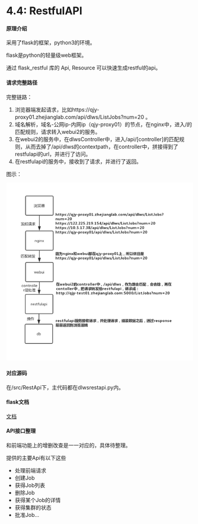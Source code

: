 # 4.4: RestfulAPI	

#### 原理介绍

采用了flask的框架，python3的环境。

flask是python的轻量级web框架。

通过 flask_restful 库的 Api, Resource 可以快速生成restful的api。

#### 请求完整路径

完整链路：

1. 浏览器端发起请求，比如https://qjy-proxy01.zhejianglab.com/api/dlws/ListJobs?num=20 。
2. 域名解析，域名-公网ip-内网ip（qjy-proxy01）的节点，在nginx中，进入/的匹配规则，请求转入webui2的服务。
3. 在webui2的服务中，在dlwsController中，进入/api/[controller]的匹配规则，从而去掉了/api/dlws的contextpath，在controller中，拼接得到了restfulapi的url，并进行了访问。
4. 在restfulapi的服务中，接收到了请求，并进行了返回。

图示：

![./images/request.png](..\images\request.png)

#### 对应源码

在/src/RestApi下，主代码都在dlwsrestapi.py内。

#### flask文档

[文档](http://docs.jinkan.org/docs/flask/)

#### API接口整理

和前端功能上的增删改查是一一对应的，具体待整理。

提供的主要Api有以下这些

- 处理前端请求
- 创建Job
- 获得Job列表
- 删除Job
- 获得某个Job的详情
- 获得集群的状态
- 批准Job...


